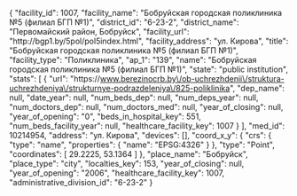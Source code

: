 {
    "facility_id": 1007,
    "facility_name": "Бобруйская городская поликлиника №5 (филиал БГП №1)",
    "district_id": "6-23-2",
    "district_name": "Первомайский район, Бобруйск",
    "facility_url": "http:\/\/bgp1.by\/5pol\/pol5index.html",
    "facility_address": "ул. Кирова",
    "title": "Бобруйская городская поликлиника №5 (филиал БГП №1)",
    "facility_type": "Поликлиника",
    "ap_1": "139",
    "name": "Бобруйская городская поликлиника №5 (филиал БГП №1)",
    "state": "public institution",
    "stats": [
        {
            "url": "https:\/\/www.berezinocrb.by\/ob-uchrezhdenii\/struktura-uchrezhdeniya\/strukturnye-podrazdeleniya\/825-poliklinika",
            "dep_name": null,
            "date_year": null,
            "num_beds_dep": null,
            "num_deps_year": null,
            "num_doctors_dep": null,
            "num_doctors_med": null,
            "year_of_closing": null,
            "year_of_opening": "0",
            "beds_in_hospital_key": 551,
            "num_beds_facility_year": null,
            "healthcare_facility_key": 1007
        }
    ],
    "med_id": 10214954,
    "address": "ул. Кирова",
    "devices": [],
    "coord_x_y": {
        "crs": {
            "type": "name",
            "properties": {
                "name": "EPSG:4326"
            }
        },
        "type": "Point",
        "coordinates": [
            29.2225,
            53.1364
        ]
    },
    "place_name": "Бобруйск",
    "place_type": "city",
    "localties_key": 153,
    "year_of_closing": null,
    "year_of_opening": "2006",
    "healthcare_facility_key": 1007,
    "administrative_division_id": "6-23-2"
}